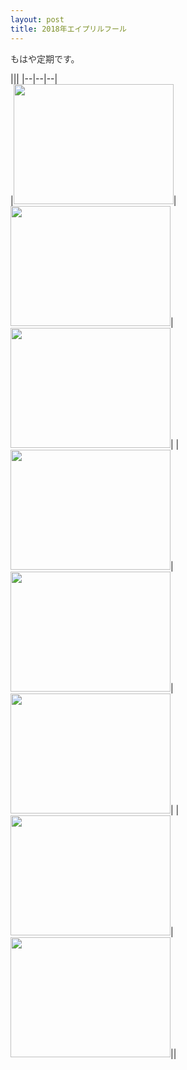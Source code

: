 ```yaml
---
layout: post
title: 2018年エイプリルフール
---
```

<span style="color:#333">もはや定期です。</span>  

|||
|--|--|--|  
|<a href="{{ site.baseurl }}/images/helm.png" data-lightbox="group" data-title="とうとう兜を脱ぐ時が..."><img src="{{ site.baseurl }}/images/helm.png" border="0" width="256" height="192" /></a>|<a href="{{ site.baseurl }}/images/stage3.png" data-lightbox="group" data-title="新章　凶悪師団編"><img src="{{ site.baseurl }}/images/stage3.png" border="0" width="256" height="192" /></a>|<a href="{{ site.baseurl }}/images/shout.png" data-lightbox="group" data-title="もういやだ！！！"><img src="{{ site.baseurl }}/images/shout.png" border="0" width="256" height="192" /></a>|
|<a href="{{ site.baseurl }}/images/goldenwitch.png" data-lightbox="group" data-title="黄金の魔女の恐怖"><img src="{{ site.baseurl }}/images/goldenwitch.png" border="0" width="256" height="192" /></a>|<a href="{{ site.baseurl }}/images/darkwave.png" data-lightbox="group" data-title="関係ないけど、結局ストーリー変わっちゃったのよね"><img src="{{ site.baseurl }}/images/darkwave.png" border="0" width="256" height="192" /></a>|<a href="{{ site.baseurl }}/images/goodbye.png" data-lightbox="group" data-title="グッバイ主人公！フォーエバー主人公！"><img src="{{ site.baseurl }}/images/goodbye.png" border="0" width="256" height="192" /></a>|
|<a href="{{ site.baseurl }}/images/meet.png" data-lightbox="group" data-title="そういえばBルートの新キャラって20人超えたって本当ですか？"><img src="{{ site.baseurl }}/images/meet.png" border="0" width="256" height="192" /></a>|<a href="{{ site.baseurl }}/images/laststage.png" data-lightbox="group" data-title="凶悪師団の皆さんと仲間たち"><img src="{{ site.baseurl }}/images/laststage.png" border="0" width="256" height="192" /></a>||